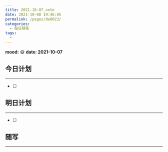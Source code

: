 ```yaml
---
title: 2021-10-07_note
date: 2021-10-08 19:46:05
permalink: /pages/9e0023/
categories:
  - 每日随笔
tags:
  - 
---
```

**mood:** :smile:  																		**date: 2021-10-07**  
## 今日计划  
------  
- [ ]  
## 明日计划  
------  
- [ ]  
## 随写 
------ 
